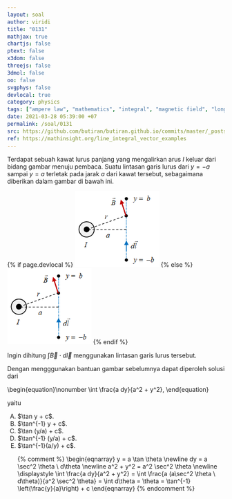 ```yaml
---
layout: soal
author: viridi
title: "0131"
mathjax: true
chartjs: false
ptext: false
x3dom: false
threejs: false
3dmol: false
oo: false
svgphys: false
devlocal: true
category: physics
tags: ["ampere law", "mathematics", "integral", "magnetic field", "long wire", "line integral", "fi1202", "2020-1"]
date: 2021-03-28 05:39:00 +07
permalink: /soal/0131
src: https://github.com/butiran/butiran.github.io/commits/master/_posts/soal/12/2021-03-28-line-integral-b-long-wire.md
ref: https://mathinsight.org/line_integral_vector_examples
---
```

Terdapat sebuah kawat lurus panjang yang mengalirkan arus $I$ keluar dari bidang gambar menuju pembaca. Suatu lintasan garis lurus dari $y = -a$ sampai $y = a$ terletak pada jarak $a$ dari kawat tersebut, sebagaimana diberikan dalam gambar di bawah ini.

{% if page.devlocal %}
![](../../../assets/img/soal/13/0131a.png)
{% else %}
![](/assets/img/soal/13/0131a.png)
{% endif %}

Ingin dihitung $\int \vec{B} \cdot d\vec{l}$ menggunakan lintasan garis lurus tersebut.


Dengan mengggunakan bantuan gambar sebelumnya dapat diperoleh solusi dari

\begin{equation}\nonumber
\int \frac{a dy}{a^2 + y^2},
\end{equation}

yaitu

<ol type="A">
<li>$\tan y + c$.
<li>$\tan^{-1} y + c$.
<li>$\tan (y/a) + c$.
<li>$\tan^{-1} (y/a) + c$.
<li>$\tan^{-1}(a/y) + c$.

{% comment %}
\begin{eqnarray}
y = a \tan \theta \newline
dy = a \sec^2 \theta \ d\theta \newline
a^2 + y^2 = a^2 \sec^2 \theta \newline
\displaystyle \int \frac{a dy}{a^2 + y^2} = \int \frac{a (a\sec^2 \theta \ d\theta)}{a^2 \sec^2 \theta} = \int d\theta = \theta = \tan^{-1} \left(\frac{y}{a}\right) + c
\end{eqnarray}
{% endcomment %}
